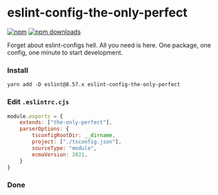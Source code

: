 # eslint-config-the-only-perfect

[![npm](https://img.shields.io/npm/v/eslint-config-the-only-perfect.svg)](https://www.npmjs.com/package/eslint-config-the-only-perfect)
[![npm downloads](https://img.shields.io/npm/dt/eslint-config-the-only-perfect.svg?maxAge=2592000)](https://www.npmtrends.com/eslint-config-the-only-perfect)

Forget about eslint-configs hell. All you need is here. One package, one config, one minute to start development.

### Install

```shell
yarn add -D eslint@8.57.x eslint-config-the-only-perfect
```

### Edit `.eslintrc.cjs`

```javascript
module.exports = {
    extends: ["the-only-perfect"],
    parserOptions: {
        tsconfigRootDir: __dirname,
        project: ["./tsconfig.json"],
        sourceType: "module",
        ecmaVersion: 2021,
    }
}
```

### Done
